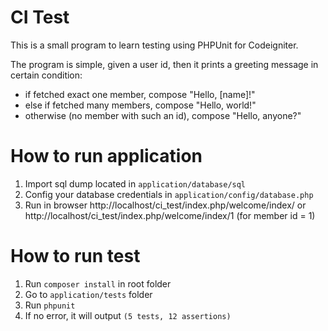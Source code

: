 # CI Test

This is a small program to learn testing using PHPUnit for Codeigniter.

The program is simple, given a user id, then it prints a greeting message in certain condition:

* if fetched exact one member, compose "Hello, [name]!"
* else if fetched many members, compose "Hello, world!"
* otherwise (no member with such an id), compose "Hello, anyone?"

# How to run application

1. Import sql dump located in `application/database/sql`
1. Config your database credentials in `application/config/database.php`
1. Run in browser http://localhost/ci_test/index.php/welcome/index/ or http://localhost/ci_test/index.php/welcome/index/1 (for member id = 1)

# How to run test

1. Run `composer install` in root folder
1. Go to `application/tests` folder
1. Run `phpunit`
1. If no error, it will output `(5 tests, 12 assertions)`